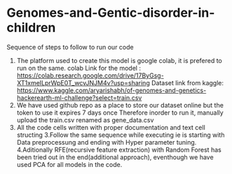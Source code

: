 # Genomes-and-Gentic-disorder-in-children

Sequence of steps to follow to run our code
1. The platform used to create this model is google colab, it is prefered to run on the same.
colab Link for the model : https://colab.research.google.com/drive/17ByGsg-XT1xmeILprWpE0T_wcvJNJM4v?usp=sharing
Dataset link from kaggle: https://www.kaggle.com/aryarishabh/of-genomes-and-genetics-hackerearth-ml-challenge?select=train.csv
2. We have used github repo as a place to store our dataset online
but the token to use it expires 7 days once
Therefore inorder to run it, manually upload the train.csv renamed as gene_data.csv
2. All the code cells written with proper documentation and text cell structing
3.Follow the same sequence while executing ie is starting with Data preprocessung and ending with Hyper parameter tuning.
4.Aditionally RFE(recursive feature extraction) with Random Forest has been tried out in the end(additional approach), eventhough we have used PCA for all models in the code.
